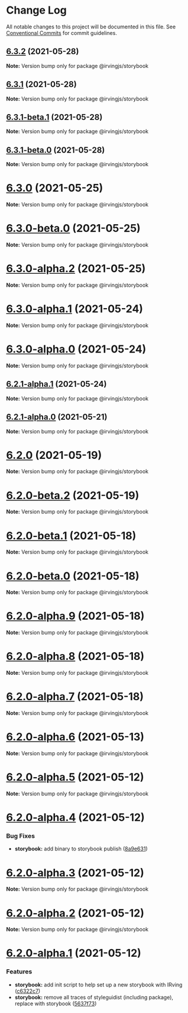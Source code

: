 # Change Log

All notable changes to this project will be documented in this file.
See [Conventional Commits](https://conventionalcommits.org) for commit guidelines.

## [6.3.2](https://github.com/alleyinteractive/irving/packages/storybook/compare/v6.3.1...v6.3.2) (2021-05-28)

**Note:** Version bump only for package @irvingjs/storybook





## [6.3.1](https://github.com/alleyinteractive/irving/packages/storybook/compare/v6.3.1-beta.1...v6.3.1) (2021-05-28)

**Note:** Version bump only for package @irvingjs/storybook





## [6.3.1-beta.1](https://github.com/alleyinteractive/irving/packages/storybook/compare/v6.3.1-beta.0...v6.3.1-beta.1) (2021-05-28)

**Note:** Version bump only for package @irvingjs/storybook





## [6.3.1-beta.0](https://github.com/alleyinteractive/irving/packages/storybook/compare/v6.3.0...v6.3.1-beta.0) (2021-05-28)

**Note:** Version bump only for package @irvingjs/storybook





# [6.3.0](https://github.com/alleyinteractive/irving/packages/storybook/compare/v6.3.0-beta.0...v6.3.0) (2021-05-25)

**Note:** Version bump only for package @irvingjs/storybook





# [6.3.0-beta.0](https://github.com/alleyinteractive/irving/packages/storybook/compare/v6.3.0-alpha.2...v6.3.0-beta.0) (2021-05-25)

**Note:** Version bump only for package @irvingjs/storybook





# [6.3.0-alpha.2](https://github.com/alleyinteractive/irving/packages/storybook/compare/v6.3.0-alpha.1...v6.3.0-alpha.2) (2021-05-25)

**Note:** Version bump only for package @irvingjs/storybook





# [6.3.0-alpha.1](https://github.com/alleyinteractive/irving/packages/storybook/compare/v6.3.0-alpha.0...v6.3.0-alpha.1) (2021-05-24)

**Note:** Version bump only for package @irvingjs/storybook





# [6.3.0-alpha.0](https://github.com/alleyinteractive/irving/packages/storybook/compare/v6.2.1-alpha.1...v6.3.0-alpha.0) (2021-05-24)

**Note:** Version bump only for package @irvingjs/storybook





## [6.2.1-alpha.1](https://github.com/alleyinteractive/irving/packages/storybook/compare/v6.2.1-alpha.0...v6.2.1-alpha.1) (2021-05-24)

**Note:** Version bump only for package @irvingjs/storybook





## [6.2.1-alpha.0](https://github.com/alleyinteractive/irving/packages/storybook/compare/v6.2.0...v6.2.1-alpha.0) (2021-05-21)

**Note:** Version bump only for package @irvingjs/storybook





# [6.2.0](https://github.com/alleyinteractive/irving/packages/storybook/compare/v6.2.0-beta.2...v6.2.0) (2021-05-19)

**Note:** Version bump only for package @irvingjs/storybook





# [6.2.0-beta.2](https://github.com/alleyinteractive/irving/packages/storybook/compare/v6.2.0-beta.1...v6.2.0-beta.2) (2021-05-19)

**Note:** Version bump only for package @irvingjs/storybook





# [6.2.0-beta.1](https://github.com/alleyinteractive/irving/packages/storybook/compare/v6.2.0-beta.0...v6.2.0-beta.1) (2021-05-18)

**Note:** Version bump only for package @irvingjs/storybook





# [6.2.0-beta.0](https://github.com/alleyinteractive/irving/packages/storybook/compare/v6.2.0-alpha.9...v6.2.0-beta.0) (2021-05-18)

**Note:** Version bump only for package @irvingjs/storybook





# [6.2.0-alpha.9](https://github.com/alleyinteractive/irving/packages/storybook/compare/v6.2.0-alpha.8...v6.2.0-alpha.9) (2021-05-18)

**Note:** Version bump only for package @irvingjs/storybook





# [6.2.0-alpha.8](https://github.com/alleyinteractive/irving/packages/storybook/compare/v6.2.0-alpha.7...v6.2.0-alpha.8) (2021-05-18)

**Note:** Version bump only for package @irvingjs/storybook





# [6.2.0-alpha.7](https://github.com/alleyinteractive/irving/packages/storybook/compare/v6.2.0-alpha.6...v6.2.0-alpha.7) (2021-05-18)

**Note:** Version bump only for package @irvingjs/storybook





# [6.2.0-alpha.6](https://github.com/alleyinteractive/irving/packages/storybook/compare/v6.2.0-alpha.5...v6.2.0-alpha.6) (2021-05-13)

**Note:** Version bump only for package @irvingjs/storybook





# [6.2.0-alpha.5](https://github.com/alleyinteractive/irving/packages/storybook/compare/v6.2.0-alpha.4...v6.2.0-alpha.5) (2021-05-12)

**Note:** Version bump only for package @irvingjs/storybook





# [6.2.0-alpha.4](https://github.com/alleyinteractive/irving/packages/storybook/compare/v6.2.0-alpha.3...v6.2.0-alpha.4) (2021-05-12)


### Bug Fixes

* **storybook:** add binary to storybook publish ([8a9e631](https://github.com/alleyinteractive/irving/packages/storybook/commit/8a9e631e97c9ec0c6bee2476130d048e8740282a))





# [6.2.0-alpha.3](https://github.com/alleyinteractive/irving/packages/storybook/compare/v6.2.0-alpha.2...v6.2.0-alpha.3) (2021-05-12)

**Note:** Version bump only for package @irvingjs/storybook





# [6.2.0-alpha.2](https://github.com/alleyinteractive/irving/packages/storybook/compare/v6.2.0-alpha.1...v6.2.0-alpha.2) (2021-05-12)

**Note:** Version bump only for package @irvingjs/storybook





# [6.2.0-alpha.1](https://github.com/alleyinteractive/irving/packages/storybook/compare/v6.2.0-alpha.0...v6.2.0-alpha.1) (2021-05-12)


### Features

* **storybook:** add init script to help set up a new storybook with IRving ([c6322c7](https://github.com/alleyinteractive/irving/packages/storybook/commit/c6322c7d60bcde1334679f7f4986e69c19b5e0cb))
* **storybook:** remove all traces of styleguidist (including package), replace with storybook ([5637f73](https://github.com/alleyinteractive/irving/packages/storybook/commit/5637f73ddc07ce304d6f46f63e8f72f5730339c6))
